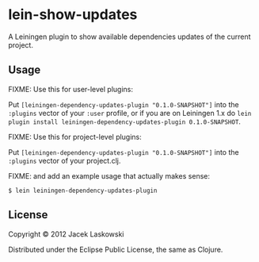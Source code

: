 # lein-show-updates

A Leiningen plugin to show available dependencies updates of the current project.

## Usage

FIXME: Use this for user-level plugins:

Put `[leiningen-dependency-updates-plugin "0.1.0-SNAPSHOT"]` into the `:plugins` vector of your
`:user` profile, or if you are on Leiningen 1.x do `lein plugin install
leiningen-dependency-updates-plugin 0.1.0-SNAPSHOT`.

FIXME: Use this for project-level plugins:

Put `[leiningen-dependency-updates-plugin "0.1.0-SNAPSHOT"]` into the `:plugins` vector of your project.clj.

FIXME: and add an example usage that actually makes sense:

    $ lein leiningen-dependency-updates-plugin

## License

Copyright © 2012 Jacek Laskowski

Distributed under the Eclipse Public License, the same as Clojure.
